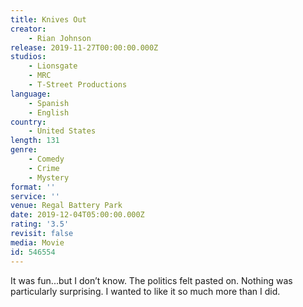 ```yaml
---
title: Knives Out
creator:
    - Rian Johnson
release: 2019-11-27T00:00:00.000Z
studios:
    - Lionsgate
    - MRC
    - T-Street Productions
language:
    - Spanish
    - English
country:
    - United States
length: 131
genre:
    - Comedy
    - Crime
    - Mystery
format: ''
service: ''
venue: Regal Battery Park
date: 2019-12-04T05:00:00.000Z
rating: '3.5'
revisit: false
media: Movie
id: 546554
---
```


It was fun...but I don’t know. The politics felt pasted on. Nothing was particularly surprising. I wanted to like it so much more than I did.

